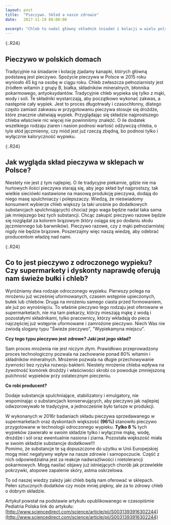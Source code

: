 ```yaml
---
layout: post
title:  "Pieczywo. Skład a nasze zdrowie"
date:   2017-11-19 08:00:00

excerpt: "Chleb to nadal główny składnik śniadań i kolacji w wielu polskich domach. Jakie rodzaje pieczywa oferują sklepy? Co to technologia odroczonego wypieku? Czy jest zdrowa?"
---
```



{:.R24}
## Pieczywo w polskich domach

Tradycyjnie na śniadanie i kolację zjadamy kanapki, których główną podstawą jest pieczywo. Spożycie pieczywa w Polsce w 2015 roku wyniosło 45 kg na osobę w ciągu roku. Chleb zwłaszcza pełnoziarnisty jest źródłem witamin z grupy B, białka, składników mineralnych, błonnika pokarmowego, antyoksydantów. Tradycyjnie chleb wypieka się tylko z mąki, wody i soli. Te składniki wystarczają, aby początkowo wykonać zakwas, a następnie cały wypiek. Jest to proces długotrwały i czasochłonny, dlatego często zamiast zakwasu w przygotowaniu pieczywa stosuje się drożdże, które znacznie ułatwiają wypiek. Przyglądając się składzie najprostszego chleba właściwie nic więcej nie powinniśmy znaleźć. O ile dodatek wszelkiego rodzaju ziaren i nasion podnosi wartość odżywczą chleba, o tyle słód jęczmienny, czy miód jest już rzeczą zbędną, bo podnosi tylko i wyłącznie kaloryczność wypieku. 

{:.R24}
## Jak wygląda skład pieczywa w sklepach w Polsce?

Niestety nie jest z tym najlepiej. O ile tradycyjne piekarnie, gdzie nie ma hurtowych ilości pieczywa starają się, aby jego skład był najprostszy, tak wielkie sieciówki nastawione na masową produkcję pieczywa, dodają do niego masę spulchniaczy i polepszaczy. Wiedzą, że nieświadomy konsument wybierze chleb większy (a taki urośnie po dodatkowych substancjach spulchniających) chociaż jego waga będzie nadal taka sama jak mniejszego bez tych substancji. Chcąc zakupić pieczywo razowe będzie się rozglądał za kolorem brązowym (który osiąga się po dodaniu słodu jęczmiennego lub barwników). Pieczywo razowe, czy z mąki pełnoziarnistej nigdy nie będzie brązowe. Poszerzajmy więc naszą wiedzę, aby odebrać producentom władzę nad nami.

{:.R24}
## Co to jest pieczywo z odroczonego wypieku? Czy supermarkety i dyskonty naprawdę oferują nam świeże bułki i chleb?

Wyróżniamy dwa rodzaje odroczonego wypieku. Pierwszy polega na mrożeniu już wcześniej uformowanych, czasem wstępnie upieczonych, bułek lub chlebów. Druga na mrożeniu samego ciasta przed formowaniem, ale już po wyrośnięciu. To właśnie pieczywo tego rodzaju jest oferowane w supermarketach, nie ma tam piekarzy, którzy mieszają mąkę z wodą i pozostałymi składnikami, tylko pracownicy, którzy wkładają do pieca najczęściej już wstępnie uformowane i zamrożone pieczywo. Niech Was nie zwiodą slogany typu "Świeże pieczywo", "Wypiekamyna miejscu".

**Czy tego typu pieczywo jest zdrowe? Jaki jest jego skład?**

Sam proces mrożenia nie jest niczym złym. Prawidłowo przeprowadzony proces technologiczny pozwala na zachowanie ponad 80% witamin i składników mineralnych. Mrożenie pozwala na długie przechowywanie żywności bez ryzyka rozwoju bakterii. Niestety mrożenie chleba wpływa na żywotność komórek drożdży i właściwości skrobi co powoduje zmniejszoną pulchność wypieków przy ostatecznym pieczeniu. 

**Co robi producent?**

Dodaje substancje spulchniające, stabilizatory i emulgatory, nie wspominając o substancjach konserwujących, aby pieczywo jak najlepiej odwzorowywało te tradycyjne, a jednocześnie było tańsze w produkcji.

W wykonanych w 2016r badaniach składu pieczywa sprzedawanego w supermarketach oraz dyskontach większość **(96%)** stanowiło pieczywo przygotowane w technologii odroczonego wypieku. **Tylko 8 %** tych wypieków zawierało w swoim składzie tylko i wyłącznie mąkę, wodę, drożdże i sól oraz ewentualnie nasiona i ziarna. Pozostała większość miała w swoim składzie substancje dodatkowe!!!   
Pomimo, że substancje te są dopuszczone do użytku w Unii Europejskiej mogą mieć negatywny wpływ na nasze zdrowie i samopoczucie. Część z nich odpowiedzialna jest za reakcje nadwrażliwości i nietolerancji pokarmowych. Mogą nasilać objawy już istniejących chorób jak przewlekłe pokrzywki, atopowe zapalenie skóry, astma oskrzelowa.

To od naszej wiedzy zależy jaki chleb będą nam oferować w sklepach. Pełen sztucznych dodatków czy może mniej piękny, ale za to zdrowy chleb o dobrym składzie. 

Artykuł powstał na podstawie artykułu opublikowanego w czasopiśmie Pediatria Polska link do artykułu: [http://www.sciencedirect.com/science/article/pii/S0031393916302244](http://www.sciencedirect.com/science/article/pii/S0031393916302244)

